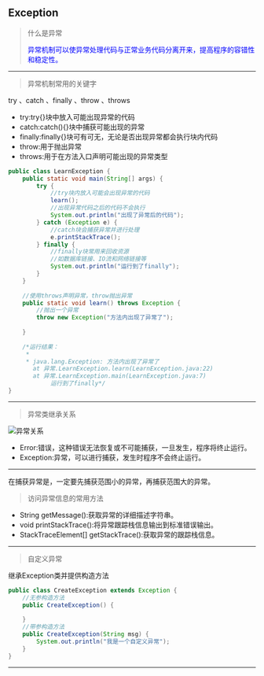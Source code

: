
## Exception
> <p>什么是异常</p>
> <p style="color:blue">异常机制可以使异常处理代码与正常业务代码分离开来，提高程序的容错性和稳定性。</p>

***

> <p>异常机制常用的关键字</p>

try 、catch  、finally  、throw  、throws

- try:try{}块中放入可能出现异常的代码
- catch:catch(){}块中捕获可能出现的异常
- finally:finally{}块可有可无，无论是否出现异常都会执行块内代码
- throw:用于抛出异常
- throws:用于在方法入口声明可能出现的异常类型

```java
public class LearnException {
	public static void main(String[] args) {
		try {
			//try块内放入可能会出现异常的代码
			learn();
			//出现异常代码之后的代码不会执行
			System.out.println("出现了异常后的代码");
		} catch (Exception e) {
			//catch块会捕获异常并进行处理
			e.printStackTrace();
		} finally {
		    //finally块常用来回收资源
		    //如数据库链接、IO流和网络链接等
			System.out.println("运行到了finally");
		}
	}
	
	//使用throws声明异常，throw抛出异常
	public static void learn() throws Exception {
		//抛出一个异常
		throw new Exception("方法内出现了异常了");
		
	}
	
	/*运行结果：
	 * 
	 * java.lang.Exception: 方法内出现了异常了
	   at 异常.LearnException.learn(LearnException.java:22)
	   at 异常.LearnException.main(LearnException.java:7)
	        运行到了finally*/
}
```

***

> <p>异常类继承关系</p>
![异常关系](https://github.com/wyd288/learning_notes/blob/master/repo-image/JAVA/%E5%BC%82%E5%B8%B8%E5%85%B3%E7%B3%BB.png)
- Error:错误，这种错误无法恢复或不可能捕获，一旦发生，程序将终止运行。
- Exception:异常，可以进行捕获，发生时程序不会终止运行。

***

在捕获异常是，一定要先捕获范围小的异常，再捕获范围大的异常。

> <p>访问异常信息的常用方法</p>

- String getMessage():获取异常的详细描述字符串。
- void printStackTrace():将异常跟踪栈信息输出到标准错误输出。
- StackTraceElement[] getStackTrace():获取异常的跟踪栈信息。

***

> <p>自定义异常</p>

继承Exception类并提供构造方法
```java
public class CreateException extends Exception {
	//无参构造方法
	public CreateException() {
		
	}
	//带参构造方法
	public CreateException(String msg) {
		System.out.println("我是一个自定义异常");
	}
}
```

***



